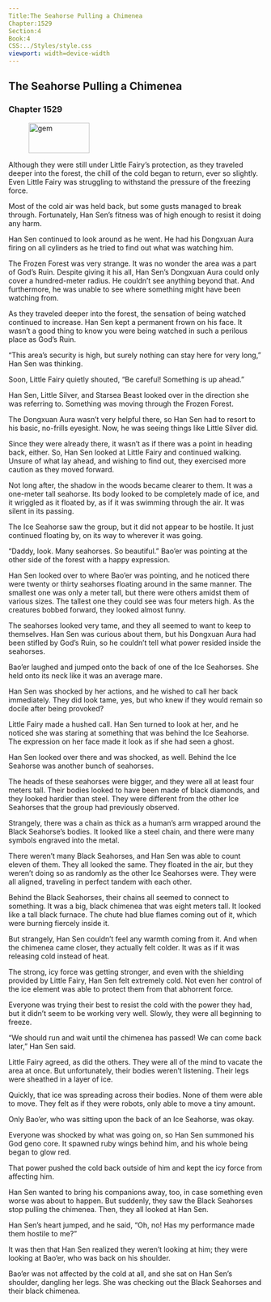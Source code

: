 ```yaml
---
Title:The Seahorse Pulling a Chimenea 
Chapter:1529 
Section:4 
Book:4 
CSS:../Styles/style.css 
viewport: width=device-width
---
```

  
## The Seahorse Pulling a Chimenea
### Chapter 1529
  
<figure>
	<img src="../Images/gem.gif" alt="gem" id="gem" width="120" height="60" />
</figure>
  

  
Although they were still under Little Fairy’s protection, as they traveled deeper into the forest, the chill of the cold began to return, ever so slightly. Even Little Fairy was struggling to withstand the pressure of the freezing force.

Most of the cold air was held back, but some gusts managed to break through. Fortunately, Han Sen’s fitness was of high enough to resist it doing any harm.

Han Sen continued to look around as he went. He had his Dongxuan Aura firing on all cylinders as he tried to find out what was watching him.

The Frozen Forest was very strange. It was no wonder the area was a part of God’s Ruin. Despite giving it his all, Han Sen’s Dongxuan Aura could only cover a hundred-meter radius. He couldn’t see anything beyond that. And furthermore, he was unable to see where something might have been watching from.

As they traveled deeper into the forest, the sensation of being watched continued to increase. Han Sen kept a permanent frown on his face. It wasn’t a good thing to know you were being watched in such a perilous place as God’s Ruin.

“This area’s security is high, but surely nothing can stay here for very long,” Han Sen was thinking.

Soon, Little Fairy quietly shouted, “Be careful! Something is up ahead.”

Han Sen, Little Silver, and Starsea Beast looked over in the direction she was referring to. Something was moving through the Frozen Forest.

The Dongxuan Aura wasn’t very helpful there, so Han Sen had to resort to his basic, no-frills eyesight. Now, he was seeing things like Little Silver did.

Since they were already there, it wasn’t as if there was a point in heading back, either. So, Han Sen looked at Little Fairy and continued walking. Unsure of what lay ahead, and wishing to find out, they exercised more caution as they moved forward.

Not long after, the shadow in the woods became clearer to them. It was a one-meter tall seahorse. Its body looked to be completely made of ice, and it wriggled as it floated by, as if it was swimming through the air. It was silent in its passing.

The Ice Seahorse saw the group, but it did not appear to be hostile. It just continued floating by, on its way to wherever it was going.

“Daddy, look. Many seahorses. So beautiful.” Bao’er was pointing at the other side of the forest with a happy expression.

Han Sen looked over to where Bao’er was pointing, and he noticed there were twenty or thirty seahorses floating around in the same manner. The smallest one was only a meter tall, but there were others amidst them of various sizes. The tallest one they could see was four meters high. As the creatures bobbed forward, they looked almost funny.

The seahorses looked very tame, and they all seemed to want to keep to themselves. Han Sen was curious about them, but his Dongxuan Aura had been stifled by God’s Ruin, so he couldn’t tell what power resided inside the seahorses.

Bao’er laughed and jumped onto the back of one of the Ice Seahorses. She held onto its neck like it was an average mare.

Han Sen was shocked by her actions, and he wished to call her back immediately. They did look tame, yes, but who knew if they would remain so docile after being provoked?

Little Fairy made a hushed call. Han Sen turned to look at her, and he noticed she was staring at something that was behind the Ice Seahorse. The expression on her face made it look as if she had seen a ghost.

Han Sen looked over there and was shocked, as well. Behind the Ice Seahorse was another bunch of seahorses.

The heads of these seahorses were bigger, and they were all at least four meters tall. Their bodies looked to have been made of black diamonds, and they looked hardier than steel. They were different from the other Ice Seahorses that the group had previously observed.

Strangely, there was a chain as thick as a human’s arm wrapped around the Black Seahorse’s bodies. It looked like a steel chain, and there were many symbols engraved into the metal.

There weren’t many Black Seahorses, and Han Sen was able to count eleven of them. They all looked the same. They floated in the air, but they weren’t doing so as randomly as the other Ice Seahorses were. They were all aligned, traveling in perfect tandem with each other.

Behind the Black Seahorses, their chains all seemed to connect to something. It was a big, black chimenea that was eight meters tall. It looked like a tall black furnace. The chute had blue flames coming out of it, which were burning fiercely inside it.

But strangely, Han Sen couldn’t feel any warmth coming from it. And when the chimenea came closer, they actually felt colder. It was as if it was releasing cold instead of heat.

The strong, icy force was getting stronger, and even with the shielding provided by Little Fairy, Han Sen felt extremely cold. Not even her control of the ice element was able to protect them from that abhorrent force.

Everyone was trying their best to resist the cold with the power they had, but it didn’t seem to be working very well. Slowly, they were all beginning to freeze.

“We should run and wait until the chimenea has passed! We can come back later,” Han Sen said.

Little Fairy agreed, as did the others. They were all of the mind to vacate the area at once. But unfortunately, their bodies weren’t listening. Their legs were sheathed in a layer of ice.

Quickly, that ice was spreading across their bodies. None of them were able to move. They felt as if they were robots, only able to move a tiny amount.

Only Bao’er, who was sitting upon the back of an Ice Seahorse, was okay.

Everyone was shocked by what was going on, so Han Sen summoned his God geno core. It spawned ruby wings behind him, and his whole being began to glow red.

That power pushed the cold back outside of him and kept the icy force from affecting him.

Han Sen wanted to bring his companions away, too, in case something even worse was about to happen. But suddenly, they saw the Black Seahorses stop pulling the chimenea. Then, they all looked at Han Sen.

Han Sen’s heart jumped, and he said, “Oh, no! Has my performance made them hostile to me?”

It was then that Han Sen realized they weren’t looking at him; they were looking at Bao’er, who was back on his shoulder.

Bao’er was not affected by the cold at all, and she sat on Han Sen’s shoulder, dangling her legs. She was checking out the Black Seahorses and their black chimenea.